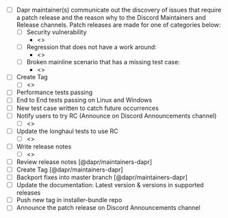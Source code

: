 - [ ] Dapr maintainer(s) communicate out the discovery of issues that require a patch release and the reason why to the Discord Maintainers and Release channels. Patch releases are made for one of categories below:
    - [ ] Security vulnerability
        - <>
    - [ ] Regression that does not have a work around:
        - <>
    - [ ] Broken mainline scenario that has a missing test case:
        - <>
- [ ] Create Tag
    - [ ] <>
- [ ] Performance tests passing
- [ ]  End to End tests passing on Linux and Windows
- [ ]  New test case written to catch future occurrences
- [ ]  Notify users to try RC (Announce on Discord Announcements channel)
    - [ ] <>
- [ ]  Update the longhaul tests to use RC
    - [ ] <>
- [ ]  Write release notes
    - [ ] <>
- [ ]  Review release notes [@dapr/maintainers-dapr]
- [ ]  Create Tag [@dapr/maintainers-dapr]
- [ ]  Backport fixes into master branch [@dapr/maintainers-dapr]
- [ ]  Update the documentation: Latest version & versions in supported releases
- [ ]  Push new tag in installer-bundle repo
- [ ]  Announce the patch release on Discord Announcements channel